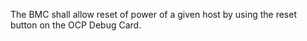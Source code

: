 The BMC shall allow reset of power of a given host by using the reset button
on the OCP Debug Card.
